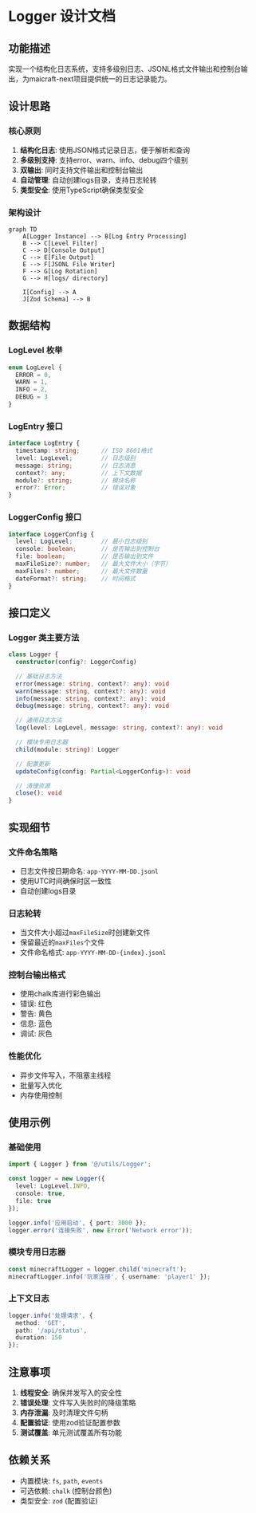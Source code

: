 # Logger 设计文档

## 功能描述

实现一个结构化日志系统，支持多级别日志、JSONL格式文件输出和控制台输出，为maicraft-next项目提供统一的日志记录能力。

## 设计思路

### 核心原则
1. **结构化日志**: 使用JSON格式记录日志，便于解析和查询
2. **多级别支持**: 支持error、warn、info、debug四个级别
3. **双输出**: 同时支持文件输出和控制台输出
4. **自动管理**: 自动创建logs目录，支持日志轮转
5. **类型安全**: 使用TypeScript确保类型安全

### 架构设计

```mermaid
graph TD
    A[Logger Instance] --> B[Log Entry Processing]
    B --> C[Level Filter]
    C --> D[Console Output]
    C --> E[File Output]
    E --> F[JSONL File Writer]
    F --> G[Log Rotation]
    G --> H[logs/ directory]

    I[Config] --> A
    J[Zod Schema] --> B
```

## 数据结构

### LogLevel 枚举
```typescript
enum LogLevel {
  ERROR = 0,
  WARN = 1,
  INFO = 2,
  DEBUG = 3
}
```

### LogEntry 接口
```typescript
interface LogEntry {
  timestamp: string;      // ISO 8601格式
  level: LogLevel;        // 日志级别
  message: string;        // 日志消息
  context?: any;          // 上下文数据
  module?: string;        // 模块名称
  error?: Error;          // 错误对象
}
```

### LoggerConfig 接口
```typescript
interface LoggerConfig {
  level: LogLevel;        // 最小日志级别
  console: boolean;       // 是否输出到控制台
  file: boolean;          // 是否输出到文件
  maxFileSize?: number;   // 最大文件大小（字节）
  maxFiles?: number;      // 最大文件数量
  dateFormat?: string;    // 时间格式
}
```

## 接口定义

### Logger 类主要方法
```typescript
class Logger {
  constructor(config?: LoggerConfig)

  // 基础日志方法
  error(message: string, context?: any): void
  warn(message: string, context?: any): void
  info(message: string, context?: any): void
  debug(message: string, context?: any): void

  // 通用日志方法
  log(level: LogLevel, message: string, context?: any): void

  // 模块专用日志器
  child(module: string): Logger

  // 配置更新
  updateConfig(config: Partial<LoggerConfig>): void

  // 清理资源
  close(): void
}
```

## 实现细节

### 文件命名策略
- 日志文件按日期命名: `app-YYYY-MM-DD.jsonl`
- 使用UTC时间确保时区一致性
- 自动创建logs目录

### 日志轮转
- 当文件大小超过`maxFileSize`时创建新文件
- 保留最近的`maxFiles`个文件
- 文件命名格式: `app-YYYY-MM-DD-{index}.jsonl`

### 控制台输出格式
- 使用chalk库进行彩色输出
- 错误: 红色
- 警告: 黄色
- 信息: 蓝色
- 调试: 灰色

### 性能优化
- 异步文件写入，不阻塞主线程
- 批量写入优化
- 内存使用控制

## 使用示例

### 基础使用
```typescript
import { Logger } from '@/utils/Logger';

const logger = new Logger({
  level: LogLevel.INFO,
  console: true,
  file: true
});

logger.info('应用启动', { port: 3000 });
logger.error('连接失败', new Error('Network error'));
```

### 模块专用日志器
```typescript
const minecraftLogger = logger.child('minecraft');
minecraftLogger.info('玩家连接', { username: 'player1' });
```

### 上下文日志
```typescript
logger.info('处理请求', {
  method: 'GET',
  path: '/api/status',
  duration: 150
});
```

## 注意事项

1. **线程安全**: 确保并发写入的安全性
2. **错误处理**: 文件写入失败时的降级策略
3. **内存泄漏**: 及时清理文件句柄
4. **配置验证**: 使用zod验证配置参数
5. **测试覆盖**: 单元测试覆盖所有功能

## 依赖关系

- 内置模块: `fs`, `path`, `events`
- 可选依赖: `chalk` (控制台颜色)
- 类型安全: `zod` (配置验证)